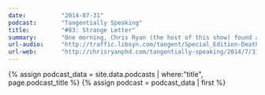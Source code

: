 ```yaml
---
date:          "2014-07-31"
podcast:       "Tangentially Speaking"
title:         "#83: Strange Letter"
summary:       "One morning, Chris Ryan (the host of this show) found a letter on the windshield of his car. In this episode, he reads it. The result is a short but striking episode that touches on dignity and death, confession and outreach, urgency and helplessness."
url-audio:     "http://traffic.libsyn.com/tangent/Special_Edition-Death_Letter.mp3"
url-web:       "http://chrisryanphd.com/tangentially-speaking/2014/7/31/83-special-edition-death-letter"
---
```


{% assign podcast_data = site.data.podcasts | where:"title", page.podcast_title %}
{% assign podcast = podcast_data | first %}